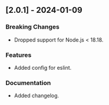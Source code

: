 ## [2.0.1] - 2024-01-09
### Breaking Changes
- Dropped support for Node.js < 18.18.

### Features
- Added config for eslint.

### Documentation
- Added changelog.